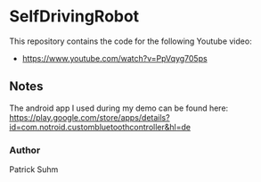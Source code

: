 # SelfDrivingRobot
This repository contains the code for the following Youtube video: 
- https://www.youtube.com/watch?v=PpVqyg705ps

## Notes
The android app I used during my demo can be found here: 
https://play.google.com/store/apps/details?id=com.notroid.custombluetoothcontroller&hl=de

### Author
Patrick Suhm

